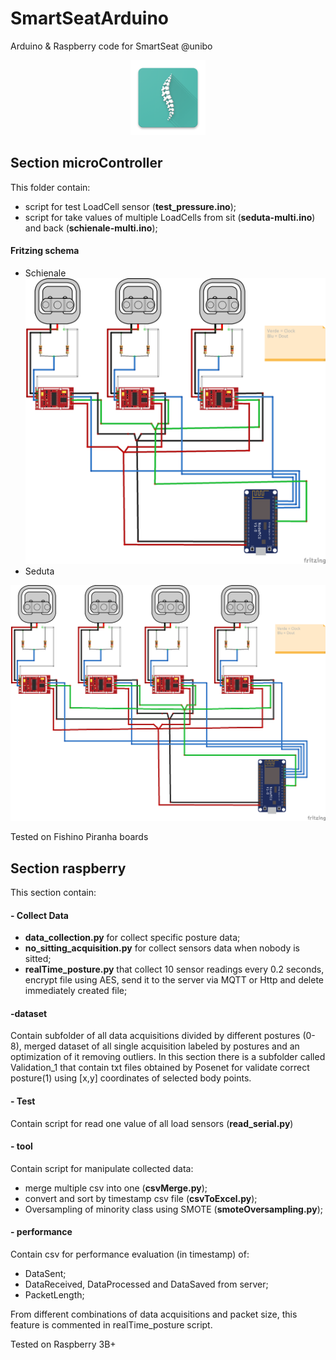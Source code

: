 # SmartSeatArduino
Arduino & Raspberry code for SmartSeat @unibo
<div style="text-align:center">
  <img src="/raspberry/image/ic_launcher.png" width="120">
</div>

## Section microController
This folder contain:
- script for test LoadCell sensor (**test_pressure.ino**);
- script for take values of multiple LoadCells from sit (**seduta-multi.ino**) and back (**schienale-multi.ino**);

#### Fritzing schema
- Schienale
  <div style="text-align:center">
    <img src="/microController/schema/schienale.png" width="550">
  </div>
- Seduta
<div style="text-align:center">
  <img src="/microController/schema/seduta.png" width="550">
</div>

Tested on Fishino Piranha boards

## Section raspberry
This section contain:
#### - Collect Data
- **data_collection.py** for collect specific posture data;
- **no_sitting_acquisition.py** for collect sensors data when nobody is sitted;
- **realTime_posture.py** that collect 10 sensor readings every 0.2 seconds, encrypt file using AES, send it to the server via MQTT or Http and delete immediately created file;


#### -dataset
Contain subfolder of all data acquisitions divided by different postures (0-8), merged dataset of all single acquisition labeled by postures and an optimization of it removing outliers.
In this section there is a subfolder called Validation_1 that contain txt files obtained by Posenet for validate correct posture(1) using [x,y] coordinates of selected body points.

#### - Test
Contain script for read one value of all load sensors (**read_serial.py**)

#### - tool
Contain script for manipulate collected data:
  - merge multiple csv into one (**csvMerge.py**);
  - convert and sort by timestamp csv file (**csvToExcel.py**);
  - Oversampling of minority class using SMOTE (**smoteOversampling.py**);

#### - performance
Contain csv for performance evaluation (in timestamp) of:
- DataSent;
- DataReceived, DataProcessed and DataSaved from server;
- PacketLength;

From different combinations of data acquisitions and packet size, this feature is commented in realTime_posture script.

Tested on Raspberry 3B+
